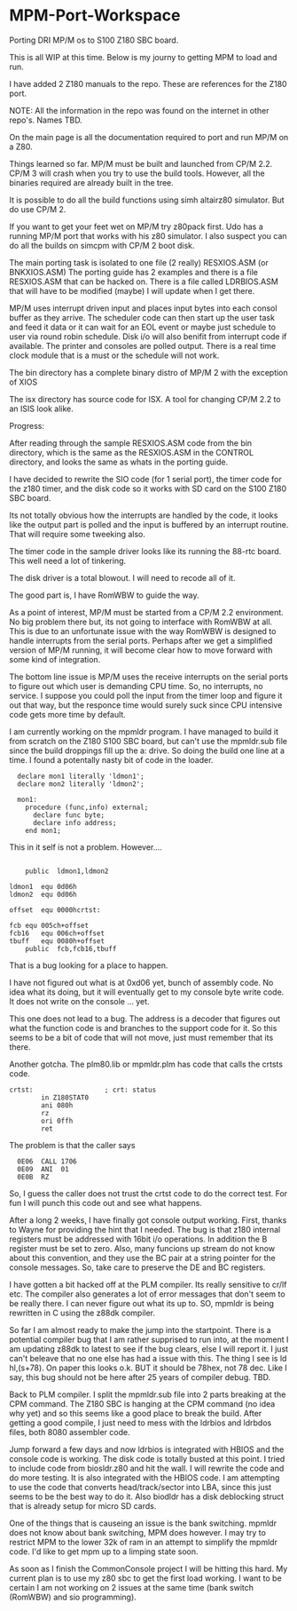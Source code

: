 # MPM-Port-Workspace
Porting DRI MP/M os to S100 Z180 SBC board.

This is all WIP at this time.
Below is my journy to getting MPM to load and run.

I have added 2 Z180 manuals to the repo.  These are references for the Z180 
port.

NOTE:  All the information in the repo was found on the internet in other 
repo's.  Names TBD.

On the main page is all the documentation required to port and run MP/M on a Z80.

Things learned so far.  MP/M must be built and launched from CP/M 2.2.  CP/M 3 will
crash when you try to use the build tools.  However,  all the binaries required are
already built in the tree.  

It is possible to do all  the build functions using simh altairz80 simulator.  But do
use CP/M 2.

If you want to get your feet wet on MP/M  try z80pack first.  Udo has a running MP/M
port that works with his z80 simulator.  I also suspect you can do all the builds on
simcpm with CP/M 2 boot disk.

The main porting task is isolated to one file (2 really)  RESXIOS.ASM  (or BNKXIOS.ASM)
The porting guide has 2 examples and there is a file RESXIOS.ASM that can be hacked on.
There is a file called LDRBIOS.ASM  that will have to be modified (maybe) I will update
when I get there.

MP/M uses interrupt driven input and places input bytes into each consol buffer as they
arrive.  The scheduler code can then start up the user task and feed it data or it can
wait for an EOL event or maybe just schedule to user via round robin schedule.  Disk i/o
will also benifit from interrupt code if available.  The printer and consoles are polled
output.  There is a real time clock module that is a must or the schedule will not work.

The bin directory has a complete binary distro of MP/M 2 with the exception of XIOS

The isx directory has source code for ISX.  A tool for changing CP/M 2.2 to an ISIS 
look alike.

Progress:

After reading through the sample RESXIOS.ASM code from the bin directory, which is the
same as the RESXIOS.ASM in the CONTROL directory, and looks the same as whats in the porting
guide.  

I have decided to rewrite the SIO code (for 1 serial port), the timer code for the
z180 timer, and the disk code so it works with SD card on the S100 Z180 SBC board.

Its not totally obvious how the interrupts are handled by the code, it looks like the output
part is polled and the input is buffered by an interrupt routine.  That will require some tweeking
also.  

The timer code in the sample driver looks like its running the 88-rtc board.  This well need a
lot of tinkering.

The disk driver is a total blowout.  I will need to recode all of it.

The good part is, I have RomWBW to guide the way.

As a point of interest, MP/M must be started from a CP/M 2.2 environment.  No big problem there
but, its not going to interface with RomWBW at all.  This is due to an unfortunate issue with the
way RomWBW is designed to handle interrupts from the serial ports.  Perhaps after we get a simplified
version of MP/M running, it will become clear how to move forward with some kind of integration.

The bottom line issue is MP/M  uses the receive interrupts on the serial ports to figure out which user
is demanding CPU time.  So, no interrupts, no service.  I suppose you could poll the input from the
timer loop and figure it out that way, but the responce time would surely suck since CPU intensive
code gets more time by default.

I am currently working on the mpmldr program.  I have managed to build it from scratch on the Z180 S100 SBC
board, but can't use the
mpmldr.sub file since the build droppings fill up the a: drive.  So doing the build one line at a time.
I found a potentally nasty bit of code in the loader. 

```
  declare mon1 literally 'ldmon1';
  declare mon2 literally 'ldmon2';

  mon1:
    procedure (func,info) external;
      declare func byte;
      declare info address;
    end mon1;
```

This in it self is not a problem.  However....

```

	public	ldmon1,ldmon2

ldmon1	equ	0d06h
ldmon2	equ	0d06h

offset	equ	0000hcrtst:                  

fcb	equ	005ch+offset
fcb16	equ	006ch+offset
tbuff	equ	0080h+offset
	public	fcb,fcb16,tbuff
```

That is a bug looking for a place to happen.

I have not figured out what is at 0xd06 yet, bunch of assembly code.
No idea what its doing, but it will eventually get to my console byte write 
code.  It does not write on the console ... yet.

This one does not lead to a bug.  The address is a decoder that figures out what
the function code is and branches to the support code for it.  So this seems to
be a bit of code that will not move, just must remember that its there.

Another gotcha.  The plm80.lib or mpmldr.plm has code that calls the 
crtsts code.  

```
crtst:                  ; crt: status
        in Z180STAT0 
        ani 080h  
        rz
        ori 0ffh 
        ret

```

The problem is that the caller says 

```
  0E06  CALL 1706                                                               
  0E09  ANI  01                                                                 
  0E0B  RZ
```

So, I guess the caller does not trust the crtst code to
do the correct test.  For fun I will punch this code out
and see what happens.

After a long 2 weeks, I have finally got console output working.  First, thanks to Wayne for providing the
hint that I needed.  The bug is that z180 internal registers must be addressed with 16bit i/o operations.
In addition the B register must be set to zero.  Also, many funcions up stream do not know about this 
convention, and they use the BC pair at a string pointer for the console messages.  So, take care to 
preserve the DE and BC registers.

I have gotten a bit hacked off at the PLM compiler.  Its really sensitive to cr/lf etc.  The compiler
also generates a lot of error messages that don't seem to be really there.  I can never figure out
what its up to.  SO, mpmldr is being rewritten in C using the z88dk compiler.  

So far I am almost ready to make the jump into the startpoint.  There is a potential compiler bug
that I am rather supprised to run into, at the moment I am updating z88dk to latest to see if the
bug clears, else I will report it.  I just can't beleave that no one else has had a issue with this.
The thing I see is ld hl,(s+78).  On paper this looks o.k.  BUT it should be 78hex, not 78 dec.
Like I say, this bug should not be here after 25 years of compiler debug.  TBD.

Back to PLM compiler.  I split the mpmldr.sub file into 2 parts breaking at the CPM command.
The Z180 SBC is hanging at the CPM command (no idea why yet) and so this seems like a good 
place to break the build.  After getting a good compile, I just need to mess with the 
ldrbios and ldrbdos files, both 8080 assembler code.  

Jump forward a few days and now ldrbios is integrated with HBIOS and the console code is
working.  The disk code is totally busted at this point.  I tried to include code from 
biosldr.z80 and hit the wall.  I will rewrite the code and do more testing.  It is also
integrated with the HBIOS code.  I am attempting to use the code that converts head/track/sector
into LBA, since this just seems to be the best way to do it.  Also biodldr has a disk deblocking
struct that is already setup for micro SD cards.  

One of the things that is causeing an issue is the bank switching.  mpmldr does not know about
bank switching, MPM does however.  I may try to restrict MPM to the lower 32k of ram in an attempt
to simplify the mpmldr code.  I'd like to get mpm up to a limping state soon.

As soon as I finish the CommonConsole project I will be hitting this hard.  My current
plan is to use my z80 sbc to get the first load working.  I want to be certain I am not
working on 2 issues at the same time  (bank switch (RomWBW) and sio programming).

